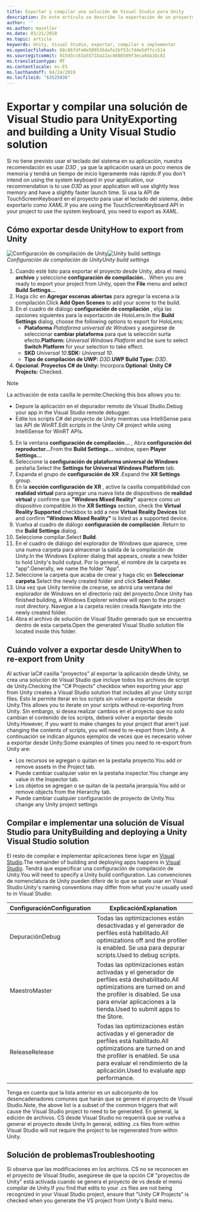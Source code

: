 ```yaml
---
title: Exportar y compilar una solución de Visual Studio para Unity
description: En este artículo se describe la exportación de un proyecto de realidad mixta desde Unity para que pueda compilar e implementar en Visual Studio.
author: ''
ms.author: mazeller
ms.date: 03/21/2018
ms.topic: article
keywords: Unity, Visual Studio, exportar, compilar e implementar
ms.openlocfilehash: 68c86fdfe0e589536dafe2bf53c7d4e5dffcc514
ms.sourcegitcommit: 915d3cc63a5571ba22ac4608589f3eca8da1bc81
ms.translationtype: MT
ms.contentlocale: es-ES
ms.lasthandoff: 04/24/2019
ms.locfileid: "63525836"
---
```

# <a name="exporting-and-building-a-unity-visual-studio-solution"></a><span data-ttu-id="fc088-104">Exportar y compilar una solución de Visual Studio para Unity</span><span class="sxs-lookup"><span data-stu-id="fc088-104">Exporting and building a Unity Visual Studio solution</span></span>

<span data-ttu-id="fc088-105">Si no tiene previsto usar el teclado del sistema en su aplicación, nuestra recomendación es usar *D3D* , ya que la aplicación usará un poco menos de memoria y tendrá un tiempo de inicio ligeramente más rápido.</span><span class="sxs-lookup"><span data-stu-id="fc088-105">If you don't intend on using the system keyboard in your application, our recommendation is to use *D3D* as your application will use slightly less memory and have a slightly faster launch time.</span></span> <span data-ttu-id="fc088-106">Si usa la API de TouchScreenKeyboard en el proyecto para usar el teclado del sistema, debe exportarlo como *XAML*.</span><span class="sxs-lookup"><span data-stu-id="fc088-106">If you are using the TouchScreenKeyboard API in your project to use the system keyboard, you need to export as *XAML*.</span></span>

## <a name="how-to-export-from-unity"></a><span data-ttu-id="fc088-107">Cómo exportar desde Unity</span><span class="sxs-lookup"><span data-stu-id="fc088-107">How to export from Unity</span></span>

<span data-ttu-id="fc088-108">![Configuración de compilación de Unity](images/unitybuildsettings-300px.png)</span><span class="sxs-lookup"><span data-stu-id="fc088-108">![Unity build settings](images/unitybuildsettings-300px.png)</span></span><br>
<span data-ttu-id="fc088-109">*Configuración de compilación de Unity*</span><span class="sxs-lookup"><span data-stu-id="fc088-109">*Unity build settings*</span></span>

1. <span data-ttu-id="fc088-110">Cuando esté listo para exportar el proyecto desde Unity, abra el menú **archivo** y seleccione **configuración de compilación..** .</span><span class="sxs-lookup"><span data-stu-id="fc088-110">When you are ready to export your project from Unity, open the **File** menu and select **Build Settings...**</span></span>
2. <span data-ttu-id="fc088-111">Haga clic en **Agregar escenas abiertas** para agregar la escena a la compilación.</span><span class="sxs-lookup"><span data-stu-id="fc088-111">Click **Add Open Scenes** to add your scene to the build.</span></span>
3. <span data-ttu-id="fc088-112">En el cuadro de diálogo **configuración de compilación** , elija las opciones siguientes para la exportación de HoloLens:</span><span class="sxs-lookup"><span data-stu-id="fc088-112">In the **Build Settings** dialog, choose the following options to export for HoloLens:</span></span>
   * <span data-ttu-id="fc088-113">**Plataforma** *Plataforma universal de Windows* y asegúrese de seleccionar **cambiar plataforma** para que la selección surta efecto.</span><span class="sxs-lookup"><span data-stu-id="fc088-113">**Platform:** *Universal Windows Platform* and be sure to select **Switch Platform** for your selection to take effect.</span></span>
   * <span data-ttu-id="fc088-114">**SKD** *Universal 10*.</span><span class="sxs-lookup"><span data-stu-id="fc088-114">**SDK:** *Universal 10*.</span></span>
   * <span data-ttu-id="fc088-115">**Tipo de compilación de UWP:** *D3D*.</span><span class="sxs-lookup"><span data-stu-id="fc088-115">**UWP Build Type:** *D3D*.</span></span>
4. <span data-ttu-id="fc088-116">**Opcional**: **Proyectos C# de Unity:** Incorpora.</span><span class="sxs-lookup"><span data-stu-id="fc088-116">**Optional**: **Unity C# Projects:** Checked.</span></span>

>[!NOTE]
><span data-ttu-id="fc088-117">La activación de esta casilla le permite:</span><span class="sxs-lookup"><span data-stu-id="fc088-117">Checking this box allows you to:</span></span>
>* <span data-ttu-id="fc088-118">Depure la aplicación en el depurador remoto de Visual Studio.</span><span class="sxs-lookup"><span data-stu-id="fc088-118">Debug your app in the Visual Studio remote debugger.</span></span>
>* <span data-ttu-id="fc088-119">Edite los scripts C# del proyecto de Unity mientras usa IntelliSense para las API de WinRT.</span><span class="sxs-lookup"><span data-stu-id="fc088-119">Edit scripts in the Unity C# project while using IntelliSense for WinRT APIs.</span></span>

5. <span data-ttu-id="fc088-120">En la ventana **configuración de compilación...** , Abra **configuración del reproductor...**</span><span class="sxs-lookup"><span data-stu-id="fc088-120">From the **Build Settings...** window, open **Player Settings...**</span></span>
6. <span data-ttu-id="fc088-121">Seleccione la **configuración de plataforma universal de Windows** pestaña.</span><span class="sxs-lookup"><span data-stu-id="fc088-121">Select the **Settings for Universal Windows Platform** tab.</span></span>
7. <span data-ttu-id="fc088-122">Expanda el grupo de **configuración de XR** .</span><span class="sxs-lookup"><span data-stu-id="fc088-122">Expand the **XR Settings** group.</span></span>
8. <span data-ttu-id="fc088-123">En la **sección configuración de XR** , active la casilla compatibilidad con **realidad virtual** para agregar una nueva lista de dispositivos de **realidad virtual** y confirme que **"Windows Mixed Reality"** aparece como un dispositivo compatible.</span><span class="sxs-lookup"><span data-stu-id="fc088-123">In the **XR Settings** section, check the **Virtual Reality Supported** checkbox to add a new **Virtual Reality Devices** list and confirm **"Windows Mixed Reality"** is listed as a supported device.</span></span>
9. <span data-ttu-id="fc088-124">Vuelva al cuadro de diálogo **configuración de compilación** .</span><span class="sxs-lookup"><span data-stu-id="fc088-124">Return to the **Build Settings** dialog.</span></span>
10. <span data-ttu-id="fc088-125">Seleccione compilar.</span><span class="sxs-lookup"><span data-stu-id="fc088-125">Select **Build**.</span></span>
11. <span data-ttu-id="fc088-126">En el cuadro de diálogo del explorador de Windows que aparece, cree una nueva carpeta para almacenar la salida de la compilación de Unity.</span><span class="sxs-lookup"><span data-stu-id="fc088-126">In the Windows Explorer dialog that appears, create a new folder to hold Unity's build output.</span></span> <span data-ttu-id="fc088-127">Por lo general, el nombre de la carpeta es "app".</span><span class="sxs-lookup"><span data-stu-id="fc088-127">Generally, we name the folder "App".</span></span>
12. <span data-ttu-id="fc088-128">Seleccione la carpeta que acaba de crear y haga clic en **Seleccionar carpeta**.</span><span class="sxs-lookup"><span data-stu-id="fc088-128">Select the newly created folder and click **Select Folder**.</span></span>
13. <span data-ttu-id="fc088-129">Una vez que Unity termine de crearse, se abrirá una ventana del explorador de Windows en el directorio raíz del proyecto.</span><span class="sxs-lookup"><span data-stu-id="fc088-129">Once Unity has finished building, a Windows Explorer window will open to the project root directory.</span></span> <span data-ttu-id="fc088-130">Navegue a la carpeta recién creada.</span><span class="sxs-lookup"><span data-stu-id="fc088-130">Navigate into the newly created folder.</span></span>
14. <span data-ttu-id="fc088-131">Abra el archivo de solución de Visual Studio generado que se encuentra dentro de esta carpeta.</span><span class="sxs-lookup"><span data-stu-id="fc088-131">Open the generated Visual Studio solution file located inside this folder.</span></span>

## <a name="when-to-re-export-from-unity"></a><span data-ttu-id="fc088-132">Cuándo volver a exportar desde Unity</span><span class="sxs-lookup"><span data-stu-id="fc088-132">When to re-export from Unity</span></span>

<span data-ttu-id="fc088-133">Al activar laC# casilla "proyectos" al exportar la aplicación desde Unity, se crea una solución de Visual Studio que incluye todos los archivos de script de Unity.</span><span class="sxs-lookup"><span data-stu-id="fc088-133">Checking the "C# Projects" checkbox when exporting your app from Unity creates a Visual Studio solution that includes all your Unity script files.</span></span> <span data-ttu-id="fc088-134">Esto le permite iterar en los scripts sin volver a exportar desde Unity.</span><span class="sxs-lookup"><span data-stu-id="fc088-134">This allows you to iterate on your scripts without re-exporting from Unity.</span></span> <span data-ttu-id="fc088-135">Sin embargo, si desea realizar cambios en el proyecto que no solo cambian el contenido de los scripts, deberá volver a exportar desde Unity.</span><span class="sxs-lookup"><span data-stu-id="fc088-135">However, if you want to make changes to your project that aren't just changing the contents of scripts, you will need to re-export from Unity.</span></span> <span data-ttu-id="fc088-136">A continuación se indican algunos ejemplos de veces que es necesario volver a exportar desde Unity:</span><span class="sxs-lookup"><span data-stu-id="fc088-136">Some examples of times you need to re-export from Unity are:</span></span>
* <span data-ttu-id="fc088-137">Los recursos se agregan o quitan en la pestaña proyecto.</span><span class="sxs-lookup"><span data-stu-id="fc088-137">You add or remove assets in the Project tab.</span></span>
* <span data-ttu-id="fc088-138">Puede cambiar cualquier valor en la pestaña inspector.</span><span class="sxs-lookup"><span data-stu-id="fc088-138">You change any value in the Inspector tab.</span></span>
* <span data-ttu-id="fc088-139">Los objetos se agregan o se quitan de la pestaña jerarquía.</span><span class="sxs-lookup"><span data-stu-id="fc088-139">You add or remove objects from the Hierarchy tab.</span></span>
* <span data-ttu-id="fc088-140">Puede cambiar cualquier configuración de proyecto de Unity.</span><span class="sxs-lookup"><span data-stu-id="fc088-140">You change any Unity project settings</span></span>

## <a name="building-and-deploying-a-unity-visual-studio-solution"></a><span data-ttu-id="fc088-141">Compilar e implementar una solución de Visual Studio para Unity</span><span class="sxs-lookup"><span data-stu-id="fc088-141">Building and deploying a Unity Visual Studio solution</span></span>

<span data-ttu-id="fc088-142">El resto de compilar e implementar aplicaciones tiene lugar en [Visual Studio](using-visual-studio.md).</span><span class="sxs-lookup"><span data-stu-id="fc088-142">The remainder of building and deploying apps happens in [Visual Studio](using-visual-studio.md).</span></span> <span data-ttu-id="fc088-143">Tendrá que especificar una configuración de compilación de Unity.</span><span class="sxs-lookup"><span data-stu-id="fc088-143">You will need to specify a Unity build configuration.</span></span> <span data-ttu-id="fc088-144">Las convenciones de nomenclatura de Unity pueden diferir de lo que se suele usar en Visual Studio:</span><span class="sxs-lookup"><span data-stu-id="fc088-144">Unity's naming conventions may differ from what you're usually used to in Visual Studio:</span></span>

|  <span data-ttu-id="fc088-145">Configuración</span><span class="sxs-lookup"><span data-stu-id="fc088-145">Configuration</span></span>  |  <span data-ttu-id="fc088-146">Explicación</span><span class="sxs-lookup"><span data-stu-id="fc088-146">Explanation</span></span> | 
|----------|----------|
|  <span data-ttu-id="fc088-147">Depuración</span><span class="sxs-lookup"><span data-stu-id="fc088-147">Debug</span></span>  |  <span data-ttu-id="fc088-148">Todas las optimizaciones están desactivadas y el generador de perfiles está habilitado.</span><span class="sxs-lookup"><span data-stu-id="fc088-148">All optimizations off and the profiler is enabled.</span></span> <span data-ttu-id="fc088-149">Se usa para depurar scripts.</span><span class="sxs-lookup"><span data-stu-id="fc088-149">Used to debug scripts.</span></span> | 
|  <span data-ttu-id="fc088-150">Maestro</span><span class="sxs-lookup"><span data-stu-id="fc088-150">Master</span></span>  |  <span data-ttu-id="fc088-151">Todas las optimizaciones están activadas y el generador de perfiles está deshabilitado.</span><span class="sxs-lookup"><span data-stu-id="fc088-151">All optimizations are turned on and the profiler is disabled.</span></span> <span data-ttu-id="fc088-152">Se usa para enviar aplicaciones a la tienda.</span><span class="sxs-lookup"><span data-stu-id="fc088-152">Used to submit apps to the Store.</span></span> | 
|  <span data-ttu-id="fc088-153">Release</span><span class="sxs-lookup"><span data-stu-id="fc088-153">Release</span></span>  |  <span data-ttu-id="fc088-154">Todas las optimizaciones están activadas y el generador de perfiles está habilitado.</span><span class="sxs-lookup"><span data-stu-id="fc088-154">All optimizations are turned on and the profiler is enabled.</span></span> <span data-ttu-id="fc088-155">Se usa para evaluar el rendimiento de la aplicación.</span><span class="sxs-lookup"><span data-stu-id="fc088-155">Used to evaluate app performance.</span></span> | 

<span data-ttu-id="fc088-156">Tenga en cuenta que la lista anterior es un subconjunto de los desencadenadores comunes que harán que se genere el proyecto de Visual Studio.</span><span class="sxs-lookup"><span data-stu-id="fc088-156">Note, the above list is a subset of the common triggers that will cause the Visual Studio project to need to be generated.</span></span> <span data-ttu-id="fc088-157">En general, la edición de archivos. CS desde Visual Studio no requerirá que se vuelva a generar el proyecto desde Unity.</span><span class="sxs-lookup"><span data-stu-id="fc088-157">In general, editing .cs files from within Visual Studio will not require the project to be regenerated from within Unity.</span></span>

## <a name="troubleshooting"></a><span data-ttu-id="fc088-158">Solución de problemas</span><span class="sxs-lookup"><span data-stu-id="fc088-158">Troubleshooting</span></span>

<span data-ttu-id="fc088-159">Si observa que las modificaciones en los archivos. CS no se reconocen en el proyecto de Visual Studio, asegúrese de que la opción C# "proyectos de Unity" está activada cuando se genera el proyecto de vs desde el menú compilar de Unity.</span><span class="sxs-lookup"><span data-stu-id="fc088-159">If you find that edits to your .cs files are not being recognized in your Visual Studio project, ensure that "Unity C# Projects" is checked when you generate the VS project from Unity's Build menu.</span></span>
